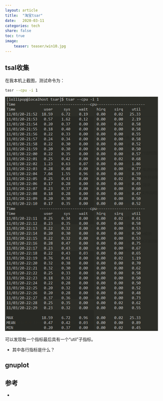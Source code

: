```yaml
---
layout: article
title:  "淘宝tsar"
date:   2020-03-11
categories: tech
share: false
toc: true
image:
    teaser: teaser/win10.jpg
---
```



## tsal收集
在我本机上截图，测试命令为：

```bash
tasr --cpu -i 1
```

![](./images/2020-03-11-22-31-49.png)

可以发现每一个指标最后具有一个“util”子指标。

- 其中各行指标是什么？

## gnuplot



## 参考

- [](https://www.ibm.com/developerworks/cn/aix/library/au-gnuplot/)